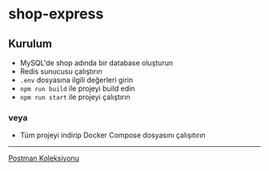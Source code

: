 # shop-express

## Kurulum
- MySQL'de shop adında bir database oluşturun
- Redis sunucusu çalıştırın
- `.env` dosyasına ilgili değerleri girin
- `npm run build` ile projeyi build edin
- `npm run start` ile projeyi çalıştırın

### veya
- Tüm projeyi indirip Docker Compose dosyasını çalışıtırın
---
[Postman Koleksiyonu][1]

[1]: https://api.postman.com/collections/10353837-477e3fe9-2375-45f6-82d6-6ea09366c1d1?access_key=PMAT-01HBSZ9KWZKBD6QEDRWM2GVK0N
